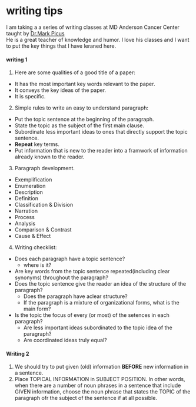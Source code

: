 # writing tips

I am taking a a series of writing classes at MD Anderson Cancer Center taught by [Dr.Mark Picus](https://gsbs.uth.edu/faculty/faculty-directory/faculty-profiles.htm?id=2851994)  
He is a great teacher of knowledge and humor. I love his classes and I want to put the key things that I have leraned here.  

#### writing 1  
1. Here are some qualities of a good title of a paper:  
+ It has the most important key words relevant to the paper.  
+ It conveys the key ideas of the paper.  
+ It is specific.  

2. Simple rules to write an easy to understand paragraph:  
+ Put the topic sentence at the beginning of the paragraph.  
+ State the topic as the subject of the first main clause.  
+ Subordinate less important ideas to ones that directly support the topic sentence.  
+ **Repeat** key terms.  
+ Put information that is new to the reader into a framwork of information already known to the reader.  

3. Paragraph development.  
+ Exemplification  
+ Enumeration  
+ Description 
+ Definition  
+ Classification & Division 
+ Narration
+ Process
+ Analysis
+ Comparison & Contrast
+ Cause & Effect


4. Writing checklist:  
+ Does each paragraph have a topic sentence?  
    + where is it?  
+ Are key words from the topic sentence repeated(including clear synonyms) throughout the paragraph?  
+ Does the topic sentence give the reader an idea of the structure of the paragraph?  
    + Does the paragraph have aclear structure?  
    + If the paragraph is a mixture of organizational forms, what is the main form?  
+ Is the topic the focus of every (or most) of the setences in each paragraph?  
    + Are less important ideas subordinated to the topic idea of the paragraph?  
    + Are coordinated ideas truly equal?

#### Writing 2    

1. We should try to put given (old) information **BEFORE** new information in a sentence.  
2. Place TOPICAL INFORMATION in SUBJECT POSITION. In other words, when there are a number of noun phrases in a sentence that
include GIVEN information, choose the noun phrase that states the TOPIC of the paragraph ofr the subject of the sentence if
at all possible.   
